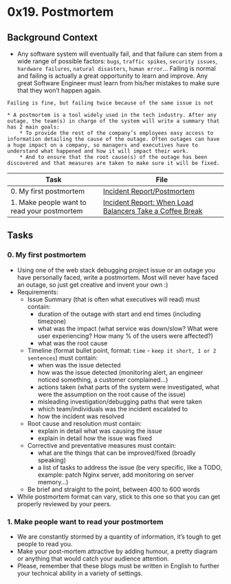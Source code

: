 # 0x19. Postmortem

## Background Context

- Any software system will eventually fail, and that failure can stem from a wide range of possible factors: `bugs`, `traffic spikes`, `security issues`, `hardware failures`, `natural disasters`, `human error`… Failing is normal and failing is actually a great opportunity to learn and improve. Any great Software Engineer must learn from his/her mistakes to make sure that they won’t happen again.

```
Failing is fine, but failing twice because of the same issue is not
```

    * A postmortem is a tool widely used in the tech industry. After any outage, the team(s) in charge of the system will write a summary that has 2 main goals:
    	* To provide the rest of the company’s employees easy access to information detailing the cause of the outage. Often outages can have a huge impact on a company, so managers and executives have to understand what happened and how it will impact their work.
    	* And to ensure that the root cause(s) of the outage has been discovered and that measures are taken to make sure it will be fixed.

| Task                                        | File                                                                                                                                                                                                                               |
| ------------------------------------------- | ---------------------------------------------------------------------------------------------------------------------------------------------------------------------------------------------------------------------------------- |
| 0. My first postmortem                      | [Incident Report/Postmortem](https://docs.google.com/document/d/12wolrEGwkRb0Ioha4ocPiX-zWrp8OO6GSoUtu5DcsOw/edit?usp=sharing)                                                                                                     |
| 1. Make people want to read your postmortem | [Incident Report: When Load Balancers Take a Coffee Break](https://www.linkedin.com/posts/joseph-k-25a17a78_incident-report-when-load-balancers-take-activity-7155098686698467328-kSTm?utm_source=share&utm_medium=member_desktop) |

## Tasks

### 0. My first postmortem

- Using one of the web stack debugging project issue or an outage you have personally faced, write a postmortem. Most will never have faced an outage, so just get creative and invent your own :)
- Requirements:
  - Issue Summary (that is often what executives will read) must contain:
    - duration of the outage with start and end times (including timezone)
    - what was the impact (what service was down/slow? What were user experiencing? How many % of the users were affected?)
    - what was the root cause
  - Timeline (format bullet point, format: `time` - `keep it short, 1 or 2 sentences`) must contain:
    - when was the issue detected
    - how was the issue detected (monitoring alert, an engineer noticed something, a customer complained…)
    - actions taken (what parts of the system were investigated, what were the assumption on the root cause of the issue)
    - misleading investigation/debugging paths that were taken
    - which team/individuals was the incident escalated to
    - how the incident was resolved
  - Root cause and resolution must contain:
    - explain in detail what was causing the issue
    - explain in detail how the issue was fixed
  - Corrective and preventative measures must contain:
    - what are the things that can be improved/fixed (broadly speaking)
    - a list of tasks to address the issue (be very specific, like a TODO, example: patch Nginx server, add monitoring on server memory…)
  - Be brief and straight to the point, between 400 to 600 words
- While postmortem format can vary, stick to this one so that you can get properly reviewed by your peers.

### 1. Make people want to read your postmortem

- We are constantly stormed by a quantity of information, it’s tough to get people to read you.
- Make your post-mortem attractive by adding humour, a pretty diagram or anything that would catch your audience attention.
- Please, remember that these blogs must be written in English to further your technical ability in a variety of settings.
